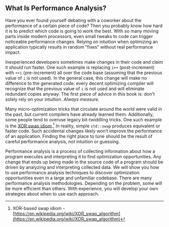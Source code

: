 ## What Is Performance Analysis?

Have you ever found yourself debating with a coworker about the performance of a certain piece of code? Then you probably know how hard it is to predict which code is going to work the best. With so many moving parts inside modern processors, even small tweaks to code can trigger noticeable performance changes. Relying on intuition when optimizing an application typically results in random "fixes" without real performance impact.

Inexperienced developers sometimes make changes in their code and claim it *should* run faster. One such example is replacing `i++` (post-increment) with `++i` (pre-increment) all over the code base (assuming that the previous value of `i` is not used). In the general case, this change will make no difference to the generated code: every decent optimizing compiler will recognize that the previous value of `i` is not used and will eliminate redundant copies anyway. The first piece of advice in this book is: don't solely rely on your intuition. *Always measure.*

Many micro-optimization tricks that circulate around the world were valid in the past, but current compilers have already learned them. Additionally, some people tend to overuse legacy bit-twiddling tricks. One such example is the [XOR swap idiom](https://en.wikipedia.org/wiki/XOR_swap_algorithm).[^2] In reality, simple `std::swap` produces equivalent or faster code. Such accidental changes likely won’t improve the performance of an application. Finding the right place to tune should be the result of careful performance analysis, not intuition or guessing.

Performance analysis is a process of collecting information about how a program executes and interpreting it to find optimization opportunities. Any change that ends up being made in the source code of a program should be driven by analyzing and interpreting collected data. We will show you how to use performance analysis techniques to discover optimization opportunities even in a large and unfamiliar codebase. There are many performance analysis methodologies. Depending on the problem, some will be more efficient than others. With experience, you will develop your own strategies about when to use each approach.

[^2]: XOR-based swap idiom - [https://en.wikipedia.org/wiki/XOR_swap_algorithm](https://en.wikipedia.org/wiki/XOR_swap_algorithm)